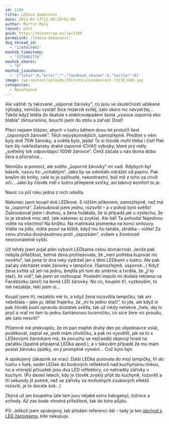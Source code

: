```yaml
---
id: 1180
title: LEDová domácnost
date: 2013-03-17T11:48:28+01:00
author: Martin Malý
layout: post
guid: https://misantrop.eu/?p=1180
permalink: /ledova-domacnost/
dsq_thread_id:
  - "1144014062"
mashsb_timestamp:
  - "1576062710"
mashsb_shares:
  - "0"
mashsb_jsonshares:
  - '{"total":0,"error":"","facebook_shares":0,"twitter":0}'
image: /wp-content/uploads/2013/03/incandescent-72139_640.jpg
categories:
  - Nezařazené
---
```

Ale vážně: ty takzvané &#8222;úsporné žárovky&#8220;, co jsou ve skutečnosti ublikané výbojky, nemůžu vystát! Sice mizerně svítěj, zato skoro nic nevydržej&#8230; Takže když letěla do škatule s elektroodpadem šestá &#8222;vysoce úsporná eko blabla&#8220; zkroucenina, bouchl jsem do stolu a zařval: Dost!

<!--more-->

Přeci nejsem blázen, abych v lustru během dvou let protočil šest &#8222;úsporných žárovek&#8220;. Těch nejvýkonnějších, samozřejmě. Předtím v něm byly dvě 75W žárovky, a světla bylo, jejda! To si člověk mohl třeba i číst! Pak tam šly nekřesťansky drahé úsporné (CHA!) výbojky, které prý měly &#8222;světelný tok odpovídající 100W žárovce&#8220;. Čímž začala u nás doma doba šera a přízračna&#8230;

Nemůžu si pomoct, ale světlo &#8222;úsporné žárovky&#8220; mi vadí. Kdybych byl básník, nazvu ho &#8222;ochablým&#8220;. Jako by se odmítalo odrážet od papíru. Pak brejlím do knihy, celé to je zažloutlé, nekontrastní, bolí mě z toho za chvíli oči&#8230; Jako by člověk měl v lustru přilepené svíčky, asi takový komfort to je.

Navíc co půl roku jedna z nich odešla.

Nakonec jsem koupil dvě LEDkové. S nižším příkonem, samozřejmě, než má ta &#8222;úsporná&#8220;. Zašrouboval jsem jednu, rozsvítil &#8211; a v pokoji bylo světlo! Zašrouboval jsem i druhou, a žena hulákala, že si připadá jak u výslechu, že to je strašně moc atd. (ale nakonec si zvykla). Ale lidi! Ta pohoda! Najednou vidíte na všechno! Na knížku. Na malinkatá písmenka na konci smlouvy. Vidíte na jídlo, vidíte psovi na klíště, když mu ho taháte, zkrátka &#8211; vidíte! Za cenu zhruba dvojnásobnou proti &#8222;úsporkám&#8220;, ovšem s životností nesrovnatelně vyšší.

Už tehdy jsem pojal plán vybavit LEDkama celou domácnost. Jenže pak nebyla příležitost, šetrná žena prohlašovala, že &#8222;není potřeba kupovat nic nového&#8220;, tak jsme to dva roky vydrželi jen s těmi LEDkami v lustru. Ale pak začaly odcházet malé žárovky v lampičce. (Samozřejmě, úsporné&#8230;) Když žena svítila už jen na jednu, brejlila při tom do směrnic a tvrdila, že &#8222;jí to stačí, že vidí&#8220;, tak jsem se rozhoupal. Poslední impuls mi dodala reklama na Facebooku (ano!) na levné LED žárovky. No co, koupím tři, vyzkouším, to mě nezabije, řekl jsem si&#8230;

Koupil jsem tři, nezabilo mě to, a když žena rozsvítila lampičku, tak ani nebrblala &#8211; jako jo, dělat frajerku, že &#8222;mi to jedno stačí&#8220;, to jde, ale když si pak člověk pustí opravdu dostatek světla, tak už nikdy neřekne &#8222;hele, dej to pryč a vrať mi tam tu jednu šantánovou lucerničku, co sice žere víc proudu, ale zato nesvítí!&#8220;

Příjemně mě překvapilo, že mi pan majitel druhý den po objednávce volal, poděkoval, zeptal se, jestli mám chviličku, a pak mi vysvětlil, jak se to s LEDkovými žárovkami má, že poruchy se nejčastěji objevují hned na začátku (špatně připájená LEDka apod.), a v takovém případě že mu mám poslat žárovku zpátky, on ji promptně vymění&#8230; Což bylo fajn.

A spokojený zákazník se vrací. Další LEDka putovala do mojí lampičky, tři do lustru v hale, sedm LEDek do bodových reflektorů nad kuchyňskou linkou, no a včerejší přírustek jsou dva LED reflektory, co nahradily zářivky v kuchyni. (Po deseti letech, kdy je člověk zvyklý přijít do kuchyně, rozsvítit a tři sekundy jít potmě, než se zářivky za mohutných zvukových efektů rozsvítí, je to docela šok&#8230;)

Zbývá už jen koupelna (ale tam jsou nějaké extra halogeny), ložnice a schody. Až zas bude vhodná příležitost, tak do toho půjdu.

PS: Jelikož jsem spokojený, tak předám referenci dál &#8211; tady je ten [obchod s LED žárovkama](https://www.led-zarovky-cz.cz/), kde nakupuju.